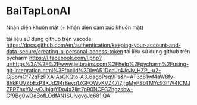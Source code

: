 # BaiTapLonAI
Nhận diện khuôn mặt (+ Nhận diện cảm xúc khuôn mặt)

tài liệu sử dụng github trên vscode
https://docs.github.com/en/authentication/keeping-your-account-and-data-secure/creating-a-personal-access-token
tài liệu sử dụng github trên pycharm
https://l.facebook.com/l.php?u=https%3A%2F%2Fwww.jetbrains.com%2Fhelp%2Fpycharm%2Fusing-git-integration.html%3Ffbclid%3DIwAR1DcdJr4JcJv_HZP_-u2-GjSomCf72qFzPXA-AsGKQto-A3_6agoPsq9Ps&h=AT3c81wf4aW8fy-8hkKUVZbEzP3XJd2l4r8evq1ZGFOWvKVZ47i2jrgMyFSbTMYc93lfW4ICMJZPPZhxYM-yOJbjqjYDo4x2Ijrt7p90NCFGZhgzsbw-Gf9Bg0wOqBofLOdfAN1SUiygvgJc681iQA
